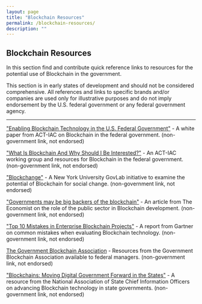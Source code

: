 ```yaml
---
layout: page
title: "Blockchain Resources"
permalink: /blockchain-resources/
description: ""
---
```


## Blockchain Resources

In this section find and contribute quick reference links to resources for the potential use of Blockchain in the government. 

This section is in early states of development and should not be considered comprehensive. All references and links to specific brands and/or companies are used only for illustrative purposes and do not imply endorsement by the U.S. federal government or any federal government agency.



***

<a href="https://www.actiac.org/act-iac-white-paper-enabling-blockchain-innovation-us-federal-government">"Enabling Blockchain Technology in the U.S. Federal Government"</a> - A white paper from ACT-IAC on Blockchain in the federal government. (non-government link, not endorsed)

<a href="https://www.actiac.org/groups/blockchain-0">"What Is Blockchain And Why Should I Be Interested?"</a> - An ACT-IAC working group and resources for Blockchain in the federal government. (non-government link, not endorsed)

<a href="https://blockchan.ge">"Blockchange"</a> - A New York University GovLab initiative to examine the potential of Blockchain for social change. (non-government link, not endorsed)

<a href="https://www.economist.com/news/business/21722869-anti-establishment-technology-faces-ironic-turn-fortune-governments-may-be-big-backers">"Governments may be big backers of the blockchain"</a> - An article from The Economist on the role of the public sector in Blockchain development. (non-government link, not endorsed)


<a href="https://www.gartner.com/smarterwithgartner/top-10-mistakes-in-enterprise-blockchain-projects/">"Top 10 Mistakes in Enterprise Blockchain Projects"</a> - A report from Gartner on common mistakes when evaluating Blockchain technology. (non-government link, not endorsed)

<a href="https://governmentblockchain.org">The Government Blockchain Association</a> - Resources from the Government Blockchain Association available to federal managers. (non-government link, not endorsed)

<a href="https://www.nascio.org/Portals/0/Publications/Documents/2017/NASCIO%20Blockchains%20in%20State%20Government.pdf?ver=2017-05-16-090507-033">"Blockchains: Moving Digital Government Forward in the States"</a> - A resource from the National Association of State Chief Information Officers on advancing Blockchain technology in state governments. (non-government link, not endorsed)



